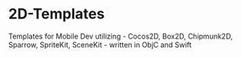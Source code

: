 # 2D-Templates
Templates for Mobile Dev utilizing - Cocos2D, Box2D, Chipmunk2D, Sparrow, SpriteKit, SceneKit - written in ObjC and Swift
